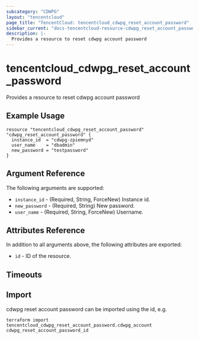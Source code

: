 ```yaml
---
subcategory: "CDWPG"
layout: "tencentcloud"
page_title: "TencentCloud: tencentcloud_cdwpg_reset_account_password"
sidebar_current: "docs-tencentcloud-resource-cdwpg_reset_account_password"
description: |-
  Provides a resource to reset cdwpg account password
---
```


# tencentcloud_cdwpg_reset_account_password

Provides a resource to reset cdwpg account password

## Example Usage

```hcl
resource "tencentcloud_cdwpg_reset_account_password" "cdwpg_reset_account_password" {
  instance_id  = "cdwpg-zpiemnyd"
  user_name    = "dbadmin"
  new_password = "testpassword"
}
```

## Argument Reference

The following arguments are supported:

* `instance_id` - (Required, String, ForceNew) Instance id.
* `new_password` - (Required, String) New password.
* `user_name` - (Required, String, ForceNew) Username.

## Attributes Reference

In addition to all arguments above, the following attributes are exported:

* `id` - ID of the resource.



## Timeouts

<no value>


## Import

cdwpg reset account password can be imported using the id, e.g.

```
terraform import tencentcloud_cdwpg_reset_account_password.cdwpg_account cdwpg_reset_account_password_id
```


